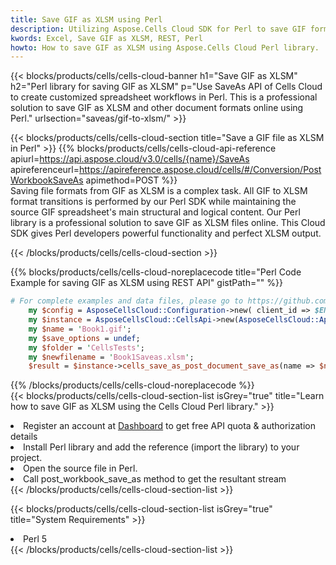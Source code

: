 ```yaml
---
title: Save GIF as XLSM using Perl 
description: Utilizing Aspose.Cells Cloud SDK for Perl to save GIF format file as XLSM format file. 
kwords: Excel, Save GIF as XLSM, REST, Perl
howto: How to save GIF as XLSM using Aspose.Cells Cloud Perl library.
---
```



{{< blocks/products/cells/cells-cloud-banner h1="Save GIF as XLSM" h2="Perl library for saving GIF as XLSM" p="Use SaveAs API of Cells Cloud to create customized spreadsheet workflows in Perl. This is a professional solution to save GIF as XLSM and other document formats online using Perl." urlsection="saveas/gif-to-xlsm/" >}}

{{< blocks/products/cells/cells-cloud-section  title="Save a GIF file as XLSM in Perl" >}}
{{% blocks/products/cells/cells-cloud-api-reference  apiurl=https://api.aspose.cloud/v3.0/cells/{name}/SaveAs  apireferenceurl=https://apireference.aspose.cloud/cells/#/Conversion/PostWorkbookSaveAs  apimethod=POST %}}
<br/>
Saving file formats from GIF as XLSM is a complex task. All GIF to XLSM format transitions is performed by our Perl SDK while maintaining the source GIF spreadsheet's main structural and logical content. Our Perl library is a professional solution to save GIF as XLSM files online. This Cloud SDK gives Perl developers powerful functionality and perfect XLSM output.

{{< /blocks/products/cells/cells-cloud-section >}}

{{% blocks/products/cells/cells-cloud-noreplacecode title="Perl Code Example for saving GIF as XLSM using REST API" gistPath="" %}}
  
```perl
# For complete examples and data files, please go to https://github.com/aspose-cells-cloud/aspose-cells-cloud-perl/
    my $config = AsposeCellsCloud::Configuration->new( client_id => $ENV{'ProductClientId'}, client_secret => $ENV{'ProductClientSecret'});
    my $instance = AsposeCellsCloud::CellsApi->new(AsposeCellsCloud::ApiClient->new( $config));
    my $name = 'Book1.gif';
    my $save_options = undef;
    my $folder = 'CellsTests';
    my $newfilename = 'Book1Saveas.xlsm';
    $result = $instance->cells_save_as_post_document_save_as(name => $name,save_options => $save_options, newfilename => $newfilename, folder => $folder);
```
  
{{% /blocks/products/cells/cells-cloud-noreplacecode  %}}
<br/>
{{< blocks/products/cells/cells-cloud-section-list isGrey="true"  title="Learn how to save GIF as XLSM using the Cells Cloud Perl library." >}}
<li>Register an account at <a href="https://dashboard.aspose.cloud/">Dashboard</a> to get free API quota & authorization details</li>
<li>Install Perl library and add the reference (import the library) to your project.</li>
<li>Open the source file in Perl.</li>
<li>Call post_workbook_save_as method to get the resultant stream</li>
{{< /blocks/products/cells/cells-cloud-section-list >}}

{{< blocks/products/cells/cells-cloud-section-list isGrey="true"  title="System Requirements" >}}
<li>Perl 5</li>
{{< /blocks/products/cells/cells-cloud-section-list >}}
